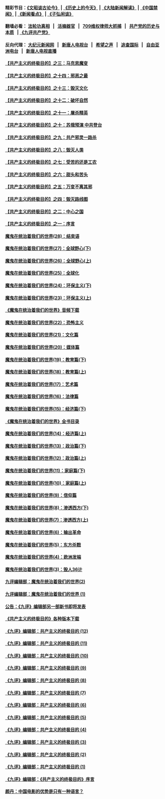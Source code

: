 #### 精彩节目：[《文昭谈古论今》](http://134.209.198.168/wenzhao) | [《历史上的今天》](http://134.209.198.168/today-in-history) | [《大陆新闻解读》](http://134.209.198.168/ntdtv-comedy) | [《中国禁闻》](http://134.209.198.168/ntdtv-news) | [《新闻看点》](http://134.209.198.168/news-insight) | [《子弘闲谈》](http://134.209.198.168/zihongxiantan/) 

  #### 翻墙必看： [法轮功真相](http://134.209.198.168:10000/videos/truth.html) &nbsp;&nbsp;|&nbsp;&nbsp; [活摘器官](http://134.209.198.168:10000/videos/res/Organs/) &nbsp;&nbsp;|&nbsp;&nbsp; [709维权律师大抓捕](http://134.209.198.168:10000/videos/709/) &nbsp;&nbsp;|&nbsp;&nbsp; [共产党的历史与本质](http://134.209.198.168:10000/videos/ccp.html) &nbsp;&nbsp;| [《九评共产党》](http://134.209.198.168:10000/videos/jiuping/) 

#### 反向代理： [大纪元新闻网](http://134.209.198.168:10080/) &nbsp;&nbsp;|&nbsp;&nbsp; [新唐人电视台](http://134.209.198.168:8000/) &nbsp;&nbsp;|&nbsp;&nbsp; [希望之声](http://134.209.198.168:8200/) &nbsp;&nbsp;|&nbsp;&nbsp; [追查国际](http://134.209.198.168:10010/) &nbsp;&nbsp;|&nbsp;&nbsp; [自由亚洲电台](http://134.209.198.168:9800/) &nbsp;&nbsp;|&nbsp;&nbsp; [新唐人电视直播](http://134.209.198.168/) 

#### [【共产主义的终极目的】之三：马克思魔变](../pages/nsc422/n11061941.md?t=04040037) 

#### [【共产主义的终极目的】之十四：邪恶之最](../pages/nsc422/n11150249.md?t=04040037) 

#### [【共产主义的终极目的】之十三：毁灭文化](../pages/nsc422/n11135227.md?t=04040037) 

#### [【共产主义的终极目的】之十二：破坏自然](../pages/nsc422/n11135214.md?t=04040037) 

#### [【共产主义的终极目的】之十一：屠杀精英](../pages/nsc422/n11118442.md?t=04040037) 

#### [【共产主义的终极目的】之十：苏俄预演 中共登台](../pages/nsc422/n11118424.md?t=04040037) 

#### [【共产主义的终极目的】之九：共产邪灵一路杀](../pages/nsc422/n11114139.md?t=04040037) 

#### [【共产主义的终极目的】之八：毁灭人类](../pages/nsc422/n11108503.md?t=04040037) 

#### [【共产主义的终极目的】之七：受苦的还是工农](../pages/nsc422/n11101809.md?t=04040037) 

#### [【共产主义的终极目的】之六：甜头和苦头](../pages/nsc422/n11096971.md?t=04040037) 

#### [【共产主义的终极目的】之五：万变不离其邪](../pages/nsc422/n11091285.md?t=04040037) 

#### [【共产主义的终极目的】之四：毁灭路线图](../pages/nsc422/n11086284.md?t=04040037) 

#### [【共产主义的终极目的】之二：中心之国](../pages/nsc422/n11047728.md?t=04040037) 

#### [【共产主义的终极目的】之一：序言](../pages/nsc422/n11086077.md?t=04040037) 

#### [魔鬼在统治着我们的世界(28)：结束语](../pages/nsc422/n10936246.md?t=04040037) 

#### [魔鬼在统治着我们的世界(27)：全球野心(下)](../pages/nsc422/n10928319.md?t=04040037) 

#### [魔鬼在统治着我们的世界(26)：全球野心(上)](../pages/nsc422/n10900318.md?t=04040037) 

#### [魔鬼在统治着我们的世界(25)：全球化](../pages/nsc422/n10788205.md?t=04040037) 

#### [魔鬼在统治着我们的世界(24)：环保主义(下)](../pages/nsc422/n10695307.md?t=04040037) 

#### [魔鬼在统治着我们的世界(23)：环保主义(上)](../pages/nsc422/n10688613.md?t=04040037) 

#### [《魔鬼在统治着我们的世界》音频下载](../pages/nsc422/n10635553.md?t=04040037) 

#### [魔鬼在统治着我们的世界(22)：恐怖主义](../pages/nsc422/n10614727.md?t=04040037) 

#### [魔鬼在统治着我们的世界(21)：文化篇](../pages/nsc422/n10597706.md?t=04040037) 

#### [魔鬼在统治着我们的世界(20)：媒体篇](../pages/nsc422/n10586579.md?t=04040037) 

#### [魔鬼在统治着我们的世界(19)：教育篇(下)](../pages/nsc422/n10564808.md?t=04040037) 

#### [魔鬼在统治着我们的世界(18)：教育篇(上)](../pages/nsc422/n10526970.md?t=04040037) 

#### [魔鬼在统治着我们的世界(17)：艺术篇](../pages/nsc422/n10499093.md?t=04040037) 

#### [魔鬼在统治着我们的世界(16)：法律篇](../pages/nsc422/n10485969.md?t=04040037) 

#### [魔鬼在统治着我们的世界(15)：经济篇(下)](../pages/nsc422/n10469975.md?t=04040037) 

#### [《魔鬼在统治着我们的世界》全书目录](../pages/nsc422/n10464261.md?t=04040037) 

#### [魔鬼在统治着我们的世界(14)：经济篇(上)](../pages/nsc422/n10457370.md?t=04040037) 

#### [魔鬼在统治着我们的世界(13)：政治篇(下)](../pages/nsc422/n10448270.md?t=04040037) 

#### [魔鬼在统治着我们的世界(12)：政治篇(上)](../pages/nsc422/n10444576.md?t=04040037) 

#### [魔鬼在统治着我们的世界(11)：家庭篇(下)](../pages/nsc422/n10440961.md?t=04040037) 

#### [魔鬼在统治着我们的世界(10)：家庭篇(上)](../pages/nsc422/n10435448.md?t=04040037) 

#### [魔鬼在统治着我们的世界(9)：信仰篇](../pages/nsc422/n10432159.md?t=04040037) 

#### [魔鬼在统治着我们的世界(8)：渗透西方(下)](../pages/nsc422/n10429603.md?t=04040037) 

#### [魔鬼在统治着我们的世界(7)：渗透西方(上)](../pages/nsc422/n10426013.md?t=04040037) 

#### [魔鬼在统治着我们的世界(6)：输出革命](../pages/nsc422/n10421536.md?t=04040037) 

#### [魔鬼在统治着我们的世界(5)：东方杀戮](../pages/nsc422/n10417707.md?t=04040037) 

#### [魔鬼在统治着我们的世界(4)：欧洲发端](../pages/nsc422/n10414890.md?t=04040037) 

#### [魔鬼在统治着我们的世界(3)：毁人36计](../pages/nsc422/n10411583.md?t=04040037) 

#### [九评编辑部：魔鬼在统治着我们的世界(2)](../pages/nsc422/n10410036.md?t=04040037) 

#### [九评编辑部：魔鬼在统治着我们的世界 (1)](../pages/nsc422/n10406825.md?t=04040037) 

#### [公告：《九评》编辑部另一部新书即将发表](../pages/nsc422/n10405104.md?t=04040037) 

#### [《共产主义的终极目的》各种版本下载](../pages/nsc422/n10022138.md?t=04040037) 

#### [《九评》编辑部：共产主义的终极目的 (12)](../pages/nsc422/n9933272.md?t=04040037) 

#### [《九评》编辑部：共产主义的终极目的 (11)](../pages/nsc422/n9924973.md?t=04040037) 

#### [《九评》编辑部：共产主义的终极目的 (10)](../pages/nsc422/n9920883.md?t=04040037) 

#### [《九评》编辑部：共产主义的终极目的 (9)](../pages/nsc422/n9916363.md?t=04040037) 

#### [《九评》编辑部：共产主义的终极目的 (8)](../pages/nsc422/n9912488.md?t=04040037) 

#### [《九评》编辑部：共产主义的终极目的 (7)](../pages/nsc422/n9901176.md?t=04040037) 

#### [《九评》编辑部：共产主义的终极目的 (6)](../pages/nsc422/n9899359.md?t=04040037) 

#### [《九评》编辑部：共产主义的终极目的 (5)](../pages/nsc422/n9893174.md?t=04040037) 

#### [《九评》编辑部：共产主义的终极目的 (4)](../pages/nsc422/n9891246.md?t=04040037) 

#### [《九评》编辑部：共产主义的终极目的 (3)](../pages/nsc422/n9879879.md?t=04040037) 

#### [《九评》编辑部：共产主义的终极目的 (2)](../pages/nsc422/n9876205.md?t=04040037) 

#### [《九评》编辑部：共产主义的终极目的 (1)](../pages/nsc422/n9865857.md?t=04040037) 

#### [《九评》编辑部：《共产主义的终极目的》序言](../pages/nsc422/n9862666.md?t=04040037) 

#### [颜丹：中国电影的优势是只有一种语言？](../pages/nsc422/n9583062.md?t=04040037) 

